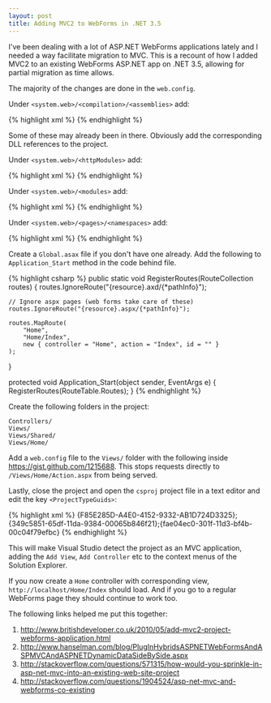 ```yaml
---
layout: post
title: Adding MVC2 to WebForms in .NET 3.5
---
```


I've been dealing with a lot of ASP.NET WebForms applications lately and I needed a way facilitate migration to MVC. This is a recount of how I added MVC2 to an existing WebForms ASP.NET app on .NET 3.5, allowing for partial migration as time allows.

The majority of the changes are done in the `web.config`.

Under `<system.web>/<compilation>/<assemblies>` add: 

{% highlight xml %}
<add assembly="System.Core, Version=3.5.0.0, Culture=neutral, PublicKeyToken=B77A5C561934E089"/>
<add assembly="System.Web.Extensions, Version=3.5.0.0, Culture=neutral, PublicKeyToken=31BF3856AD364E35"/>
<add assembly="System.Web.Abstractions, Version=3.5.0.0, Culture=neutral, PublicKeyToken=31BF3856AD364E35"/>
<add assembly="System.Web.Routing, Version=3.5.0.0, Culture=neutral, PublicKeyToken=31BF3856AD364E35"/>
<add assembly="System.Web.Mvc, Version=2.0.0.0, Culture=neutral, PublicKeyToken=31BF3856AD364E35"/>
<add assembly="System.Data.Linq, Version=3.5.0.0, Culture=neutral, PublicKeyToken=B77A5C561934E089" />
<add assembly="System.Data.DataSetExtensions, Version=3.5.0.0, Culture=neutral, PublicKeyToken=B77A5C561934E089"/>
<add assembly="System.Xml.Linq, Version=3.5.0.0, Culture=neutral, PublicKeyToken=B77A5C561934E089"/>
{% endhighlight %}

Some of these may already been in there. Obviously add the corresponding DLL references to the project.

Under `<system.web>/<httpModules>` add: 

{% highlight xml %}
<add name="UrlRoutingModule" type="System.Web.Routing.UrlRoutingModule, System.Web.Routing, Version=3.5.0.0, Culture=neutral, PublicKeyToken=31BF3856AD364E35" />
{% endhighlight %}

Under `<system.web>/<modules>` add:

{% highlight xml %}
<remove name="ScriptModule" />
<remove name="UrlRoutingModule" />
<add name="ScriptModule" preCondition="managedHandler" type="System.Web.Handlers.ScriptModule, System.Web.Extensions, Version=3.5.0.0, Culture=neutral, PublicKeyToken=31BF3856AD364E35"/>
<add name="UrlRoutingModule" type="System.Web.Routing.UrlRoutingModule, System.Web.Routing, Version=3.5.0.0, Culture=neutral, PublicKeyToken=31BF3856AD364E35" />
{% endhighlight %}

Under `<system.web>/<pages>/<namespaces>` add:

{% highlight xml %}
<add namespace="System.Web.Mvc"/>
<add namespace="System.Web.Mvc.Ajax"/>
<add namespace="System.Web.Mvc.Html"/>
<add namespace="System.Web.Routing"/>
{% endhighlight %}

Create a `Global.asax` file if you don't have one already. Add the following to `Application_Start` method in the code behind file.

{% highlight csharp %}
public static void RegisterRoutes(RouteCollection routes) {
    routes.IgnoreRoute("{resource}.axd/{*pathInfo}");

    // Ignore aspx pages (web forms take care of these)
    routes.IgnoreRoute("{resource}.aspx/{*pathInfo}");

    routes.MapRoute(
        "Home",
        "Home/Index",
        new { controller = "Home", action = "Index", id = "" }
    );
}

protected void Application_Start(object sender, EventArgs e) {
    RegisterRoutes(RouteTable.Routes);
}
{% endhighlight %}

Create the following folders in the project:

    Controllers/
    Views/
    Views/Shared/
    Views/Home/

Add a `web.config` file to the `Views/` folder with the following inside <https://gist.github.com/1215688>. This stops requests directly to `/Views/Home/Action.aspx` from being served.

Lastly, close the project and open the `csproj` project file in a text editor and edit the key `<ProjectTypeGuids>`:

{% highlight xml %}
<ProjectTypeGuids>{F85E285D-A4E0-4152-9332-AB1D724D3325};{349c5851-65df-11da-9384-00065b846f21};{fae04ec0-301f-11d3-bf4b-00c04f79efbc}</ProjectTypeGuids>
{% endhighlight %}

This will make Visual Studio detect the project as an MVC application, adding the `Add View`, `Add Controller` etc to the context menus of the Solution Explorer.

If you now create a `Home` controller with corresponding view, `http://localhost/Home/Index` should load. And if you go to a regular WebForms page they should continue to work too.

The following links helped me put this together:

1. <http://www.britishdeveloper.co.uk/2010/05/add-mvc2-project-webforms-application.html>
2. <http://www.hanselman.com/blog/PlugInHybridsASPNETWebFormsAndASPMVCAndASPNETDynamicDataSideBySide.aspx>
3. <http://stackoverflow.com/questions/571315/how-would-you-sprinkle-in-asp-net-mvc-into-an-existing-web-site-project>
4. <http://stackoverflow.com/questions/1904524/asp-net-mvc-and-webforms-co-existing>
